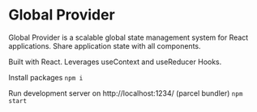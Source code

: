 # Global Provider

Global Provider is a scalable global state management system for React applications. Share application state with all components.

Built with React. Leverages useContext and useReducer Hooks.

Install packages
`npm i`

Run development server on http://localhost:1234/ (parcel bundler)
`npm start`
